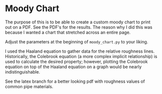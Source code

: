 # Moody Chart

The purpose of this is to be able to create a custom moody chart to print out on a PDF. See the PDF's for the results.
The reason why I did this was because I wanted a chart that stretched across an entire page.

Adjust the parameters at the beginning of `moody_chart.py` to your liking.

I used the Haaland equation to gather data for the relative roughness lines. Historically, the Colebrook equation (a
more complex implicit relationship) is used to calculate the desired property; however, plotting the Colebrook equation
on top of the Haaland equation on a graph would be nearly indistinguishable.

See the latex branch for a better looking pdf with roughness values of common pipe materials.
